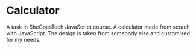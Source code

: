 # Calculator

A task in SheGoesTech JavaScript course. A calculator made from scrach with JavaScript. 
The design is taken from somebody else and customised for my needs.
